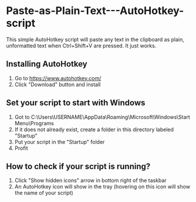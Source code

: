 # Paste-as-Plain-Text---AutoHotkey-script
This simple AutoHotkey script will paste any text in the clipboard as plain, unformatted text when Ctrl+Shift+V are pressed. It just works.

## Installing AutoHotkey
1) Go to https://www.autohotkey.com/
2) Click "Download" button and install

## Set your script to start with Windows
1) Got to C:\Users\USERNAME\AppData\Roaming\Microsoft\Windows\Start Menu\Programs
2) If it does not already exist, create a folder in this directory labeled "Startup"
3) Put your script in the "Startup" folder
4) Profit

## How to check if your script is running?
1) Click "Show hidden icons" arrow in bottom right of the taskbar
2) An AutoHotkey icon will show in the tray (hovering on this icon will show the name of your script)
